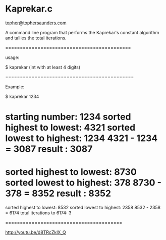 Kaprekar.c
========

topher@tophersaunders.com

A command line program that 
performs the Kaprekar's constant 
algorithm and tallies the total iterations.

===========================================

usage:

  $ kaprekar (int with at least 4 digits)
  
============================================

Example:

$ kaprekar 1234

starting number: 1234 
sorted highest to lowest: 4321
sorted lowest to highest: 1234
4321 - 1234 = 3087
result : 3087
===============
sorted highest to lowest: 8730
sorted lowest to highest: 378
8730 - 378 = 8352
result : 8352
===============
sorted highest to lowest: 8532
sorted lowest to highest: 2358
8532 - 2358 = 6174
total iterations to 6174: 3

========================================


http://youtu.be/d8TRcZklX_Q



